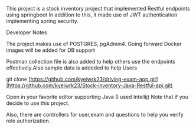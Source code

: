 This project is a stock inventory project that implemented Restful endpoints using springboot
In addition to this, it made use of JWT authentication implementing spring security.

Developer Notes

The project makes use of POSTGRES, pgAdmin4. Going forward Docker images will be added for DB support

Postman collection file is also added to help others use the endpoints effectively.Also sample data is addeded to help Users

git clone [https://github.com/kyeiwrk23/driving-exam-app.git](https://github.com/kyeiwrk23/Stock-inventory-Java-Restful-api.git)


Open in your favorite editor supporting Java (I used Intellij) Note that if you decide to use this project. 

Also, there are controllers for user,exam and questions to help you verify role authorization.
